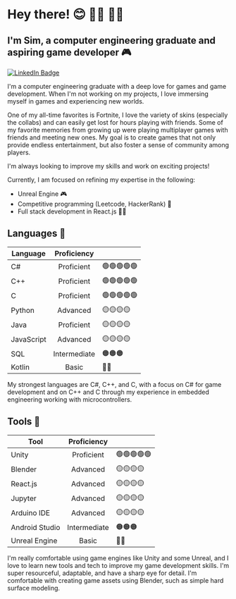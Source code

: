 # Hey there! 😊 🏳️‍⚧️ 🏳️‍🌈
## I'm Sim, a computer engineering graduate and aspiring game developer 🎮

[![LinkedIn Badge](https://img.shields.io/badge/LinkedIn-Profile-informational?style=flat-square&logo=linkedin&logoColor=white&color=0D76A8)](https://www.linkedin.com/in/sim-sealy/)

I'm a computer engineering graduate with a deep love for games and game development. When I'm not working on my projects, I love immersing myself in games and experiencing new worlds.

One of my all-time favorites is Fortnite, I love the variety of skins (especially the collabs) and can easily get lost for hours playing with friends. Some of my favorite memories from growing up were playing multiplayer games with friends and meeting new ones. My goal is to create games that not only provide endless entertainment, but also foster a sense of community among players. 

I'm always looking to improve my skills and work on exciting projects!

Currently, I am focused on refining my expertise in the following:
- Unreal Engine 🎮
- Competitive programming (Leetcode, HackerRank) 🤖
- Full stack development in React.js 💅🏽


## Languages 💬

| Language       | Proficiency   ||
| -------------  |:-------------:|---|
| C#             | Proficient    |🟢🟢🟢🟢🟢|
| C++            | Proficient    |🟢🟢🟢🟢🟢|
| C              | Proficient    |🟢🟢🟢🟢🟢|
| Python         | Advanced      |🟡🟡🟡🟡|
| Java           | Proficient    |🟡🟡🟡🟡|
| JavaScript     | Advanced      |🟡🟡🟡🟡|
| SQL            | Intermediate  |🟠🟠🟠|
| Kotlin         | Basic         |🔴🔴|

My strongest languages are C#, C++, and C, with a focus on C# for game development and on C++ and C through my experience in embedded engineering working with microcontrollers.


## Tools 🔧

| Tool           | Proficiency   ||
| -------------  |:-------------:|---|
| Unity          | Proficient    |🟢🟢🟢🟢🟢|
| Blender        | Advanced      |🟡🟡🟡🟡|
| React.js       | Advanced      |🟡🟡🟡🟡|
| Jupyter        | Advanced      |🟡🟡🟡🟡|
| Arduino IDE    | Advanced      |🟡🟡🟡🟡|
| Android Studio | Intermediate  |🟠🟠🟠|
| Unreal Engine  | Basic         |🔴🔴|

I'm really comfortable using game engines like Unity and some Unreal, and I love to learn new tools and tech to improve my game development skills. I'm super resourceful, adaptable, and have a sharp eye for detail. I'm comfortable with creating game assets using Blender, such as simple hard surface modeling.
